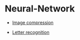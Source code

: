 # Neural-Network

+ [Image compression](https://github.com/fcumay/Neural-Network/blob/44cd5d0c8a0f663c4b249fd5cf271f70d41bbe77/lab1/README.md)

+ [Letter recognition](https://github.com/fcumay/Neural-Network/blob/1277d4979ebea3eb82a34f3250f99dc93e34a7ea/lab2/README.md)
